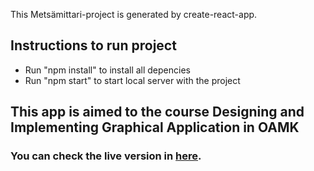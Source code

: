 This Metsämittari-project is generated by create-react-app.

## Instructions to run project

- Run "npm install" to install all depencies
- Run "npm start" to start local server with the project

## This app is aimed to the course Designing and Implementing Graphical Application in OAMK

### You can check the live version in [here](https://diga2017-team8.appspot.com/).

